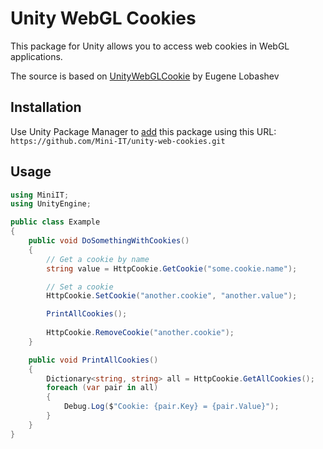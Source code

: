 # Unity WebGL Cookies

This package for Unity allows you to access web cookies in WebGL applications.

The source is based on [UnityWebGLCookie](https://github.com/VegK/UnityWebGLCookie) by Eugene Lobashev

## Installation

Use Unity Package Manager to [add](https://docs.unity3d.com/Manual/upm-ui-giturl.html) this package using this URL:  `https://github.com/Mini-IT/unity-web-cookies.git`

## Usage

```csharp
using MiniIT;
using UnityEngine;

public class Example
{
	public void DoSomethingWithCookies()
	{
		// Get a cookie by name
		string value = HttpCookie.GetCookie("some.cookie.name");

		// Set a cookie
		HttpCookie.SetCookie("another.cookie", "another.value");

		PrintAllCookies();
		
		HttpCookie.RemoveCookie("another.cookie");
	}

	public void PrintAllCookies()
	{
		Dictionary<string, string> all = HttpCookie.GetAllCookies();
		foreach (var pair in all)
		{
			Debug.Log($"Cookie: {pair.Key} = {pair.Value}");
		}
	}
}
```

